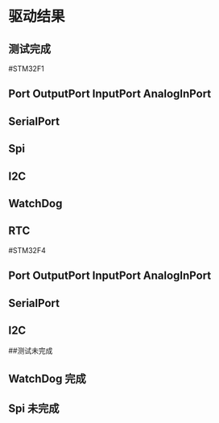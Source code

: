 # 驱动结果

## 测试完成

#STM32F1
## Port OutputPort InputPort AnalogInPort
##	SerialPort			
##	Spi		
##	I2C		
## WatchDog 
## RTC

#STM32F4

## Port OutputPort InputPort AnalogInPort
##	SerialPort		

##	I2C	

##测试未完成
## WatchDog 完成
##	Spi		未完成